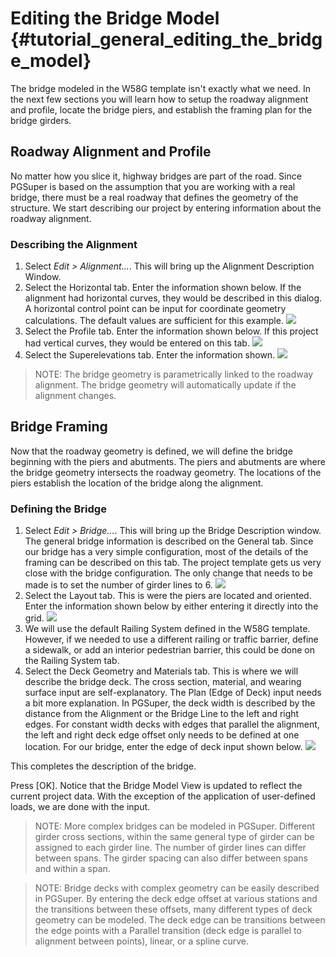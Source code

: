 Editing the Bridge Model {#tutorial_general_editing_the_bridge_model}
==============================
The bridge modeled in the W58G template isn't exactly what we need. In the next few sections you will learn how to setup the roadway alignment and profile, locate the bridge piers, and establish the framing plan for the bridge girders.

Roadway Alignment and Profile
-----------------------------
No matter how you slice it, highway bridges are part of the road. Since PGSuper is based on the assumption that you are working with a real bridge, there must be a real roadway that defines the geometry of the structure. We start describing our project by entering information about the roadway alignment.

### Describing the Alignment ###
1. Select *Edit > Alignment...*. This will bring up the Alignment Description Window. 
2. Select the Horizontal tab. Enter the information shown below. If the alignment had horizontal curves, they would be described in this dialog. A horizontal control point can be input for coordinate geometry calculations. The default values are sufficient for this example. ![](Tutorial_General_Alignment_Horizontal.png) 
3. Select the Profile tab. Enter the information shown below. If this project had vertical curves, they would be entered on this tab. ![](Tutorial_General_Alignment_Profile.png)
4. Select the Superelevations tab. Enter the information shown.
![](Tutorial_General_Alignment_Superelevation.png)

> NOTE: The bridge geometry is parametrically linked to the roadway alignment. The bridge geometry will automatically update if the alignment changes.

Bridge Framing
--------------
Now that the roadway geometry is defined, we will define the bridge beginning with the piers and abutments. The piers and abutments are where the bridge geometry intersects the roadway geometry. The locations of the piers establish the location of the bridge along the alignment.

### Defining the Bridge ###
1. Select *Edit > Bridge...*. This will bring up the Bridge Description window. The general bridge information is described on the General tab. Since our bridge has a very simple configuration, most of the details of the framing can be described on this tab. The project template gets us very close with the bridge configuration. The only change that needs to be made is to set the number of girder lines to 6. ![](Tutorial_General_Bridge_Description_General.png)
2. Select the Layout tab. This is were the piers are located and oriented. Enter the information shown below by either entering it directly into the grid. ![](Tutorial_General_Bridge_Description_Layout.png)
3. We will use the default Railing System defined in the W58G template. However, if we needed to use a different railing or traffic barrier, define a sidewalk, or add an interior pedestrian barrier, this could be done on the Railing System tab.
4. Select the Deck Geometry and Materials tab. This is where we will describe the bridge deck. The cross section, material, and wearing surface input are self-explanatory. The Plan (Edge of Deck) input needs a bit more explanation. In PGSuper, the deck width is described by the distance from the Alignment or the Bridge Line to the left and right edges. For constant width decks with edges that parallel the alignment, the left and right deck edge offset only needs to be defined at one location. For our bridge, enter the edge of deck input shown below. ![](Tutorial_General_Bridge_Description_Deck.png)

This completes the description of the bridge.

Press [OK]. Notice that the Bridge Model View is updated to reflect the current project data. With the exception of the application of user-defined loads, we are done with the input.


> NOTE: More complex bridges can be modeled in PGSuper. Different girder cross sections, within the same general type of girder can be assigned to each girder line. The number of girder lines can differ between spans. The girder spacing can also differ between spans and within a span.

> NOTE: Bridge decks with complex geometry can be easily described in PGSuper. By entering the deck edge offset at various stations and the transitions between these offsets, many different types of deck geometry can be modeled. The deck edge can be transitions between the edge points with a Parallel transition (deck edge is parallel to alignment between points), linear, or a spline curve.
